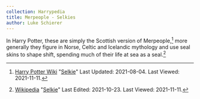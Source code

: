 ```yaml
---
collection: Harrypedia
title: Merpeople - Selkies
author: Luke Schierer
---
```


In Harry Potter, these are simply the Scottish version of Merpeople,[^211111-7]
more generally they figure in Norse, Celtic and Icelandic mythology and use
seal skins to shape shift, spending much of their life at sea as a
seal.[^211111-8] 

[^211111-8]: [Wikipedia](https://en.wikipedia.org/wiki/)
    "[Selkie](https://en.wikipedia.org/wiki/Selkie)" Last Edited: 2021-10-23. Last Viewed: 2021-11-11.


[^211111-7]: [Harry Potter Wiki](https://harrypotter.fandom.com/wiki)
    "[Selkie](https://harrypotter.fandom.com/wiki/Selkie)"
    Last Updated: 2021-08-04. Last Viewed: 2021-11-11.
